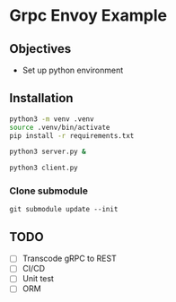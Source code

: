 # Grpc Envoy Example

## Objectives

* Set up python environment

## Installation

```bash
python3 -m venv .venv
source .venv/bin/activate
pip install -r requirements.txt

python3 server.py &

python3 client.py
```

### Clone submodule
```
git submodule update --init
```

## TODO

- [ ] Transcode gRPC to REST
- [ ] CI/CD
- [ ] Unit test
- [ ] ORM
